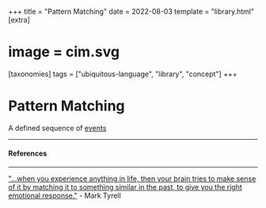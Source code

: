 +++
title = "Pattern Matching"
date = 2022-08-03
template = "library.html"
[extra]
#  image = cim.svg
[taxonomies]
   tags = ["ubiquitous-language", "library", "concept"]
+++

# Pattern Matching
A defined sequence of [events](/library/events)

---

#### References

---

["...when you experience anything in life, then your brain tries to make sense of it by matching it to something similar in the past, to give you the right emotional response."](https://www.unk.com/blog/most-important-psychological-insight-ever-learnt/) - Mark Tyrell